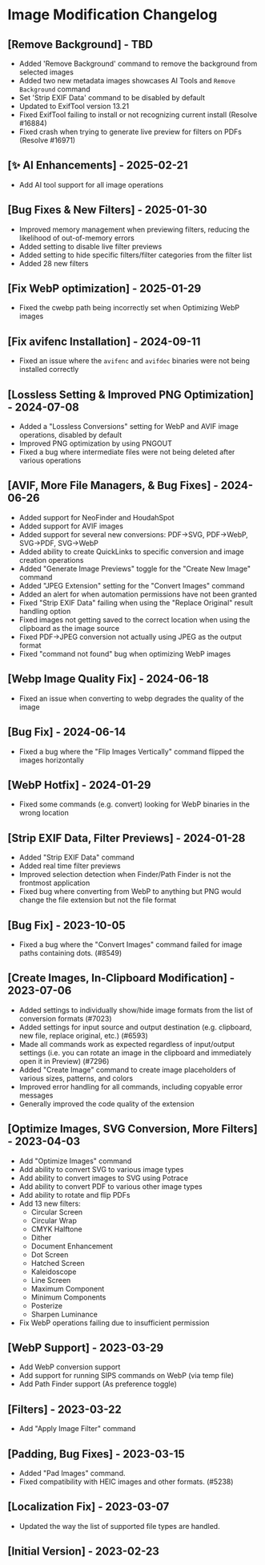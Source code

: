 # Image Modification Changelog

## [Remove Background] - TBD

- Added 'Remove Background' command to remove the background from selected images
- Added two new metadata images showcases AI Tools and `Remove Background` command
- Set 'Strip EXIF Data' command to be disabled by default
- Updated to ExifTool version 13.21
- Fixed ExifTool failing to install or not recognizing current install (Resolve #16884)
- Fixed crash when trying to generate live preview for filters on PDFs (Resolve #16971)

## [✨ AI Enhancements] - 2025-02-21

- Add AI tool support for all image operations

## [Bug Fixes & New Filters] - 2025-01-30

- Improved memory management when previewing filters, reducing the likelihood of out-of-memory errors
- Added setting to disable live filter previews
- Added setting to hide specific filters/filter categories from the filter list
- Added 28 new filters

## [Fix WebP optimization] - 2025-01-29

- Fixed the cwebp path being incorrectly set when Optimizing WebP images

## [Fix avifenc Installation] - 2024-09-11

- Fixed an issue where the `avifenc` and `avifdec` binaries were not being installed correctly

## [Lossless Setting & Improved PNG Optimization] - 2024-07-08

- Added a "Lossless Conversions" setting for WebP and AVIF image operations, disabled by default
- Improved PNG optimization by using PNGOUT
- Fixed a bug where intermediate files were not being deleted after various operations

## [AVIF, More File Managers, & Bug Fixes] - 2024-06-26

- Added support for NeoFinder and HoudahSpot
- Added support for AVIF images
- Added support for several new conversions: PDF->SVG, PDF->WebP, SVG->PDF, SVG->WebP
- Added ability to create QuickLinks to specific conversion and image creation operations
- Added "Generate Image Previews" toggle for the "Create New Image" command
- Added "JPEG Extension" setting for the "Convert Images" command
- Added an alert for when automation permissions have not been granted
- Fixed "Strip EXIF Data" failing when using the "Replace Original" result handling option
- Fixed images not getting saved to the correct location when using the clipboard as the image source
- Fixed PDF->JPEG conversion not actually using JPEG as the output format
- Fixed "command not found" bug when optimizing WebP images

## [Webp Image Quality Fix] - 2024-06-18

- Fixed an issue when converting to webp degrades the quality of the image

## [Bug Fix] - 2024-06-14

- Fixed a bug where the "Flip Images Vertically" command flipped the images horizontally

## [WebP Hotfix] - 2024-01-29

- Fixed some commands (e.g. convert) looking for WebP binaries in the wrong location

## [Strip EXIF Data, Filter Previews] - 2024-01-28

- Added "Strip EXIF Data" command
- Added real time filter previews
- Improved selection detection when Finder/Path Finder is not the frontmost application
- Fixed bug where converting from WebP to anything but PNG would change the file extension but not the file format

## [Bug Fix] - 2023-10-05

- Fixed a bug where the "Convert Images" command failed for image paths containing dots. (#8549)

## [Create Images, In-Clipboard Modification] - 2023-07-06

- Added settings to individually show/hide image formats from the list of conversion formats (#7023)
- Added settings for input source and output destination (e.g. clipboard, new file, replace original, etc.) (#6593)
- Made all commands work as expected regardless of input/output settings (i.e. you can rotate an image in the clipboard and immediately open it in Preview) (#7296)
- Added "Create Image" command to create image placeholders of various sizes, patterns, and colors
- Improved error handling for all commands, including copyable error messages
- Generally improved the code quality of the extension

## [Optimize Images, SVG Conversion, More Filters] - 2023-04-03

- Add "Optimize Images" command
- Add ability to convert SVG to various image types
- Add ability to convert images to SVG using Potrace
- Add ability to convert PDF to various other image types
- Add ability to rotate and flip PDFs
- Add 13 new filters:
  - Circular Screen
  - Circular Wrap
  - CMYK Halftone
  - Dither
  - Document Enhancement
  - Dot Screen
  - Hatched Screen
  - Kaleidoscope
  - Line Screen
  - Maximum Component
  - Minimum Components
  - Posterize
  - Sharpen Luminance
- Fix WebP operations failing due to insufficient permission

## [WebP Support] - 2023-03-29

- Add WebP conversion support
- Add support for running SIPS commands on WebP (via temp file)
- Add Path Finder support (As preference toggle)

## [Filters] - 2023-03-22

- Add "Apply Image Filter" command

## [Padding, Bug Fixes] - 2023-03-15

- Added "Pad Images" command.
- Fixed compatibility with HEIC images and other formats. (#5238)

## [Localization Fix] - 2023-03-07

- Updated the way the list of supported file types are handled.

## [Initial Version] - 2023-02-23
